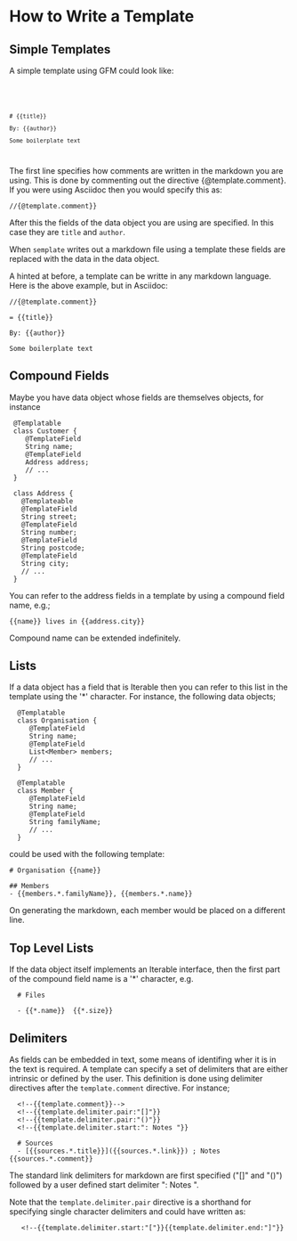 # How to Write a Template

## Simple Templates

A simple template using GFM could look like:

<code>
    <!--{@template.comment}}-->

    # {{title}}

    By: {{author}}

    Some boilerplate text
</code>


The first line specifies how comments are written in the markdown you are using.
This is done by commenting out the directive {@template.comment}. If you were
using Asciidoc then you would specify this as:


    //{@template.comment}}

After this the fields of the data object you are using are specified. In this
case they are `title` and `author`.

When `semplate` writes out a markdown file using a template these fields are
replaced with the data in the data object.

A hinted at before,  a template can be writte in any markdown language. Here is
the above example, but in Asciidoc:

    //{@template.comment}}

    = {{title}}

    By: {{author}}

    Some boilerplate text


## Compound Fields

Maybe you have data object whose fields are themselves objects, for instance



     @Templatable
     class Customer {
        @TemplateField
        String name;
        @TemplateField
        Address address;
        // ...
     }

     class Address {
       @Templateable
       @TemplateField
       String street;
       @TemplateField
       String number;
       @TemplateField
       String postcode;
       @TemplateField
       String city;
       // ...
     }

You can refer to the address fields in a template by using a compound field name, e.g.;

    {{name}} lives in {{address.city}}

Compound name can be extended indefinitely.

## Lists

If a data object has a field that is Iterable then you can refer to this list in the template using the '*' character. For instance, the following data objects;

      @Templatable
      class Organisation {
         @TemplateField
         String name;
         @TemplateField
         List<Member> members;
         // ...
      }

      @Templatable
      class Member {
         @TemplateField
         String name;
         @TemplateField
         String familyName;
         // ...
      }

could be used with the following template:

    # Organisation {{name}}

    ## Members
    - {{members.*.familyName}}, {{members.*.name}}

On generating the markdown, each member would be placed on a different line.

## Top Level Lists

If the data object itself implements an Iterable interface, then the first part of the compound field name is a '*' character, e.g.

      # Files

      - {{*.name}}  {{*.size}}

## Delimiters

As fields can be embedded in text, some means of identifing wher it is in the text is required. A template can specify a set of delimiters that are either intrinsic or defined by the user. This definition is done using delimiter directives after the `template.comment` directive. For instance;

      <!--{{template.comment}}-->
      <!--{{template.delimiter.pair:"[]"}}
      <!--{{template.delimiter.pair:"()"}}
      <!--{{template.delimiter.start:": Notes "}}

      # Sources
      - [{{sources.*.title}}]({{sources.*.link}}) ; Notes {{sources.*.comment}}

The standard link delimiters for markdown are first specified ("[]" and "()") followed by a user defined start delimiter ": Notes ".

Note that the `template.delimiter.pair` directive is a shorthand for specifying single character delimiters and could have written as:

       <!--{{template.delimiter.start:"["}}{{template.delimiter.end:"]"}}
